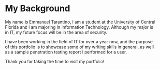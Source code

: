 # My Background

My name is Emmanuel Tarantino, I am a student at the University of Central Florida and I am 
majoring in Information Technology.
Although my major is in IT, my future focus will be in the area of security. 

I have been working in the field of IT for over a year now, and the purpose of this portfolio 
is to showcase some of my writing skills in general, as well as a sample penetration testing report I 
performed for a user.

Thank you for taking the time to visit my portfolio!
